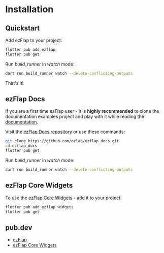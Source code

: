 
# Installation
## Quickstart
Add ezFlap to your project:
```bash
flutter pub add ezflap
flutter pub get
```

Run *build_runner* in _watch_ mode:
```bash
dart run build_runner watch --delete-conflicting-outputs
```

That's it!


## ezFlap Docs
If you are a first time ezFlap user - it is **highly recommended** to clone the documentation examples project and play
with it while reading the [documentation](/essentials/introduction/introduction.html).

Visit the [ezFlap Docs repository](https://github.com/ozlao/ezflap_docs) or use these commands: 
```bash
git clone https://github.com/ozlao/ezflap_docs.git
cd ezflap_docs
flutter pub get
```

Run *build_runner* in _watch_ mode:
```bash
dart run build_runner watch --delete-conflicting-outputs
```


## ezFlap Core Widgets
To use the [ezFlap Core Widgets](/deep-dive/core-widgets/core-widgets.html) - add it to your project:
```bash
flutter pub add ezflap_widgets
flutter pub get
```


## pub.dev
 * [ezFlap](https://pub.dev/packages/ezflap)
 * [ezFlap Core Widgets](https://pub.dev/packages/ezflap_widgets)
